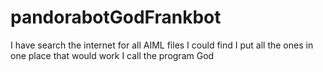 # pandorabotGodFrankbot
I have search the internet for all AIML files I could find I put all the ones in one place that would work I call the program God
